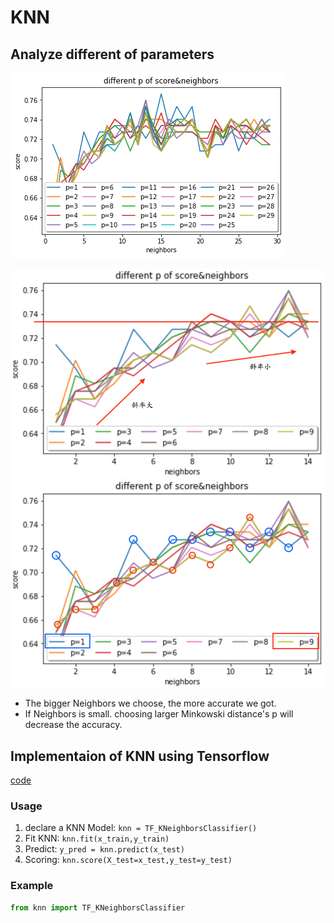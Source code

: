 KNN
========

## Analyze different of parameters
![](img/sklearn-knn.png)

![](img/sk-knn-1.png)
![](img/sk-knn-2.png)
* The bigger Neighbors we choose, the more accurate we got.
* If Neighbors is small. choosing larger Minkowski distance's p will decrease the accuracy.

## Implementaion of KNN using Tensorflow
[code](knn.ipynb)
### Usage
1. declare a KNN Model: `knn = TF_KNeighborsClassifier()`
2. Fit KNN: `knn.fit(x_train,y_train)`
3. Predict: `y_pred = knn.predict(x_test)`
4. Scoring: `knn.score(X_test=x_test,y_test=y_test)`


### Example
```python
from knn import TF_KNeighborsClassifier

```
